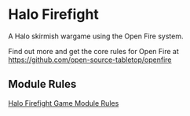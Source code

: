# Halo Firefight

A Halo skirmish wargame using the Open Fire system.

Find out more and get the core rules for Open Fire at https://github.com/open-source-tabletop/openfire

## Module Rules

[Halo Firefight Game Module Rules](https://github.com/open-source-tabletop/openfire-gm-halo/blob/main/01-halo-firefight-game-module.md)